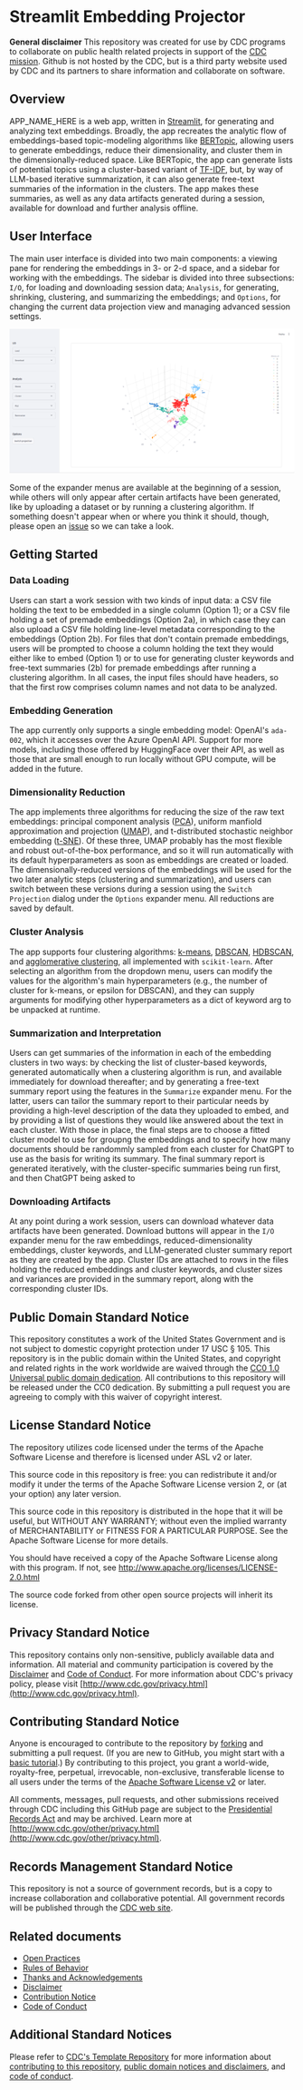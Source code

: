 # Streamlit Embedding Projector

**General disclaimer** This repository was created for use by CDC programs to collaborate on public health related projects in support of the [CDC mission](https://www.cdc.gov/about/organization/mission.htm).  Github is not hosted by the CDC, but is a third party website used by CDC and its partners to share information and collaborate on software.

## Overview
APP_NAME_HERE is a web app, written in [Streamlit](https://streamlit.io/), for generating and analyzing text embeddings. Broadly, the app recreates the analytic flow of embeddings-based topic-modeling algorithms like [BERTopic](https://maartengr.github.io/BERTopic/index.html), allowing users to generate embeddings, reduce their dimensionality, and cluster them in the dimensionally-reduced space. Like BERTopic, the app can generate lists of potential topics using a cluster-based variant of [TF-IDF](https://en.wikipedia.org/wiki/Tf–idf), but, by way of LLM-based iterative summarization, it can also generate free-text summaries of the information in the clusters. The app makes these summaries, as well as any data artifacts generated during a session, available for download and further analysis offline.

## User Interface
The main user interface is divided into two main components: a viewing pane for rendering the embeddings in 3- or 2-d space, and a sidebar for working with the embeddings. The sidebar is divided into three subsections: `I/O`, for loading and downloading session data; `Analysis`, for generating, shrinking, clustering, and summarizing the embeddings; and `Options`, for changing the current data projection view and managing advanced session settings.

![Screenshot](data/main.png)

Some of the expander menus are available at the beginning of a session, while others will only appear after certain artifacts have been generated, like by uploading a dataset or by running a clustering algorithm. If something doesn't appear when or where you think it should, though, please open an [issue](https://github.com/scotthlee/nlp-tool/issues/) so we can take a look.

## Getting Started
### Data Loading
Users can start a work session with two kinds of input data: a CSV file holding the text to be embedded in a single column (Option 1); or a CSV file holding a set of premade embeddings (Option 2a), in which case they can also upload a CSV file holding line-level metadata corresponding to the embeddings (Option 2b). For files that don't contain premade embeddings, users will be prompted to choose a column holding the text they would either like to embed (Option 1) or to use for generating cluster keywords and free-text summaries (2b) for premade embeddings after running a clustering algorithm. In all cases, the input files should have headers, so that the first row comprises column names and not data to be analyzed.

### Embedding Generation
The app currently only supports a single embedding model: OpenAI's `ada-002`, which it accesses over the Azure OpenAI API. Support for more models, including those offered by HuggingFace over their API, as well as those that are small enough to run locally without GPU compute, will be added in the future.

### Dimensionality Reduction
The app implements three algorithms for reducing the size of the raw text embeddings: principal component analysis ([PCA](https://en.wikipedia.org/wiki/Principal_component_analysis)), uniform manfiold approximation and projection ([UMAP](https://umap-learn.readthedocs.io/en/latest/)), and t-distributed stochastic neighbor embedding ([t-SNE](https://en.wikipedia.org/wiki/T-distributed_stochastic_neighbor_embedding)). Of these three, UMAP probably has the most flexible and robust out-of-the-box performance, and so it will run automatically with its default hyperparameters as soon as embeddings are created or loaded. The dimensionally-reduced versions of the embeddings will be used for the two later analytic steps (clustering and summarization), and users can switch between these versions during a session using the `Switch Projection` dialog under the `Options` expander menu. All reductions are saved by default.

### Cluster Analysis
The app supports four clustering algorithms: [k-means](https://en.wikipedia.org/wiki/K-means_clustering), [DBSCAN](https://en.wikipedia.org/wiki/DBSCAN), [HDBSCAN](https://hdbscan.readthedocs.io/en/latest/how_hdbscan_works.html), and [agglomerative clustering](https://en.wikipedia.org/wiki/Hierarchical_clustering), all implemented with `scikit-learn`. After selecting an algorithm from the dropdown menu, users can modify the values for the algorithm's main hyperparameters (e.g., the number of cluster for k-means, or epsilon for DBSCAN), and they can supply arguments for modifying other hyperparameters as a dict of keyword arg to be unpacked at runtime.

### Summarization and Interpretation
Users can get summaries of the information in each of the embedding clusters in two ways: by checking the list of cluster-based keywords, generated automatically when a clustering algorithm is run, and available immediately for download thereafter; and by generating a free-text summary report using the features in the `Summarize` expander menu. For the latter, users can tailor the summary report to their particular needs by providing a high-level description of the data they uploaded to embed, and by providing a list of questions they would like answered about the text in each cluster. With those in place, the final steps are to choose a fitted cluster model to use for groupng the embeddings and to specify how many documents should be randommly sampled from each cluster for ChatGPT to use as the basis for writing its summary. The final summary report is generated iteratively, with the cluster-specific summaries being run first, and then ChatGPT being asked to 

### Downloading Artifacts
At any point during a work session, users can download whatever data artifacts have been generated. Download buttons will appear in the `I/O` expander menu for the raw embeddings, reduced-dimensionality embeddings, cluster keywords, and LLM-generated cluster summary report as they are created by the app. Cluster IDs are attached to rows in the files holding the reduced embeddings and cluster keywords, and cluster sizes and variances are provided in the summary report, along with the corresponding cluster IDs. 

## Public Domain Standard Notice
This repository constitutes a work of the United States Government and is not
subject to domestic copyright protection under 17 USC § 105. This repository is in
the public domain within the United States, and copyright and related rights in
the work worldwide are waived through the [CC0 1.0 Universal public domain dedication](https://creativecommons.org/publicdomain/zero/1.0/).
All contributions to this repository will be released under the CC0 dedication. By
submitting a pull request you are agreeing to comply with this waiver of
copyright interest.

## License Standard Notice
The repository utilizes code licensed under the terms of the Apache Software
License and therefore is licensed under ASL v2 or later.

This source code in this repository is free: you can redistribute it and/or modify it under
the terms of the Apache Software License version 2, or (at your option) any
later version.

This source code in this repository is distributed in the hope that it will be useful, but WITHOUT ANY
WARRANTY; without even the implied warranty of MERCHANTABILITY or FITNESS FOR A
PARTICULAR PURPOSE. See the Apache Software License for more details.

You should have received a copy of the Apache Software License along with this
program. If not, see http://www.apache.org/licenses/LICENSE-2.0.html

The source code forked from other open source projects will inherit its license.

## Privacy Standard Notice
This repository contains only non-sensitive, publicly available data and
information. All material and community participation is covered by the
[Disclaimer](https://github.com/CDCgov/template/blob/master/DISCLAIMER.md)
and [Code of Conduct](https://github.com/CDCgov/template/blob/master/code-of-conduct.md).
For more information about CDC's privacy policy, please visit [http://www.cdc.gov/privacy.html](http://www.cdc.gov/privacy.html).

## Contributing Standard Notice
Anyone is encouraged to contribute to the repository by [forking](https://help.github.com/articles/fork-a-repo)
and submitting a pull request. (If you are new to GitHub, you might start with a
[basic tutorial](https://help.github.com/articles/set-up-git).) By contributing
to this project, you grant a world-wide, royalty-free, perpetual, irrevocable,
non-exclusive, transferable license to all users under the terms of the
[Apache Software License v2](http://www.apache.org/licenses/LICENSE-2.0.html) or
later.

All comments, messages, pull requests, and other submissions received through
CDC including this GitHub page are subject to the [Presidential Records Act](http://www.archives.gov/about/laws/presidential-records.html)
and may be archived. Learn more at [http://www.cdc.gov/other/privacy.html](http://www.cdc.gov/other/privacy.html).

## Records Management Standard Notice
This repository is not a source of government records, but is a copy to increase
collaboration and collaborative potential. All government records will be
published through the [CDC web site](http://www.cdc.gov).

## Related documents

* [Open Practices](open_practices.md)
* [Rules of Behavior](rules_of_behavior.md)
* [Thanks and Acknowledgements](thanks.md)
* [Disclaimer](DISCLAIMER.md)
* [Contribution Notice](CONTRIBUTING.md)
* [Code of Conduct](code-of-conduct.md)

## Additional Standard Notices
Please refer to [CDC's Template Repository](https://github.com/CDCgov/template)
for more information about [contributing to this repository](https://github.com/CDCgov/template/blob/master/CONTRIBUTING.md),
[public domain notices and disclaimers](https://github.com/CDCgov/template/blob/master/DISCLAIMER.md),
and [code of conduct](https://github.com/CDCgov/template/blob/master/code-of-conduct.md).
